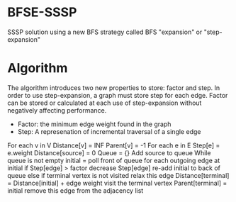 # BFSE-SSSP
SSSP solution using a new BFS strategy called BFS "expansion"
or "step-expansion"

# Algorithm
The algorithm introduces two new properties to store: factor
and step. In order to use step-expansion, a graph must store 
step for each edge. Factor can be stored or calculated at each 
use of step-expansion without negatively affecting performance.

 * Factor: the minimum edge weight found in the graph
 * Step: A represenation of incremental traversal of a single edge

  For each v in V
    Distance[v] = INF
    Parent[v] = -1
  For each e in E
    Step[e] = e.weight
  Distance[source] = 0
  Queue = {}
  Add source to queue
  While queue is not empty
    initial = poll front of queue
      for each outgoing edge at initial
        if Step[edge] > factor
          decrease Step[edge]
          re-add initial to back of queue
        else if terminal vertex is not visited
          relax this edge
            Distance[terminal] = Distance[initial] + edge weight
          visit the terminal vertex
          Parent[terminal] = initial
          remove this edge from the adjacency list
